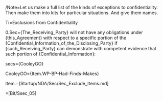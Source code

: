 /Note=Let us make a full list of the kinds of exceptions to confidentiality.  Then make them into kits for particular situations.  And give them names.  

Ti=Exclusions from Confidentiality

0.Sec={The_Receiving_Party} will not have any obligations under {this_Agreement} with respect to a specific portion of the {Confidential_Information_of_the_Disclosing_Party} if {such_Receiving_Party} can demonstrate with competent evidence that such portion of {Confidential_Information}:

secs={CooleyGO}

CooleyGO={Item.WP-BP-Had-Finds-Makes}

Item.=[Startup/NDA/Sec/Sec_Exclude_Items.md]

=[Bit/Ssec_05]